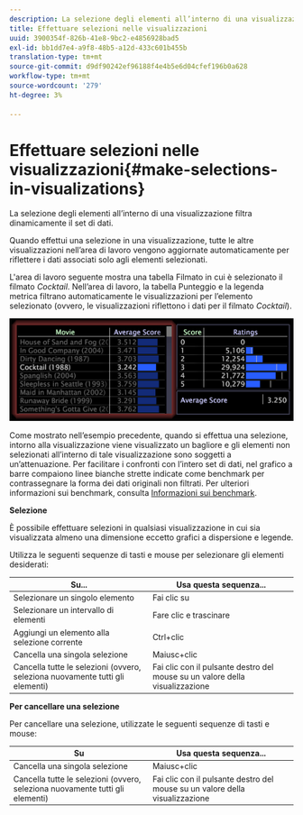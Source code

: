 ```yaml
---
description: La selezione degli elementi all’interno di una visualizzazione filtra dinamicamente il set di dati.
title: Effettuare selezioni nelle visualizzazioni
uuid: 3900354f-826b-41e8-9bc2-e4856928bad5
exl-id: bb1dd7e4-a9f8-48b5-a12d-433c601b455b
translation-type: tm+mt
source-git-commit: d9df90242ef96188f4e4b5e6d04cfef196b0a628
workflow-type: tm+mt
source-wordcount: '279'
ht-degree: 3%

---
```


# Effettuare selezioni nelle visualizzazioni{#make-selections-in-visualizations}

La selezione degli elementi all’interno di una visualizzazione filtra dinamicamente il set di dati.

Quando effettui una selezione in una visualizzazione, tutte le altre visualizzazioni nell’area di lavoro vengono aggiornate automaticamente per riflettere i dati associati solo agli elementi selezionati.

L&#39;area di lavoro seguente mostra una tabella Filmato in cui è selezionato il filmato *Cocktail*. Nell’area di lavoro, la tabella Punteggio e la legenda metrica filtrano automaticamente le visualizzazioni per l’elemento selezionato (ovvero, le visualizzazioni riflettono i dati per il filmato *Cocktail*).

![](assets/wsp_selection_Basic.png)

Come mostrato nell’esempio precedente, quando si effettua una selezione, intorno alla visualizzazione viene visualizzato un bagliore e gli elementi non selezionati all’interno di tale visualizzazione sono soggetti a un’attenuazione. Per facilitare i confronti con l’intero set di dati, nel grafico a barre compaiono linee bianche strette indicate come benchmark per contrassegnare la forma dei dati originali non filtrati. Per ulteriori informazioni sui benchmark, consulta [Informazioni sui benchmark](../../../../home/c-get-started/c-vis/c-ustd-benchmks.md#concept-c7b0f4102e92458096f8c4765cbe2914).

**Selezione**

È possibile effettuare selezioni in qualsiasi visualizzazione in cui sia visualizzata almeno una dimensione eccetto grafici a dispersione e legende.

Utilizza le seguenti sequenze di tasti e mouse per selezionare gli elementi desiderati:

| Su... | Usa questa sequenza... |
|---|---|
| Selezionare un singolo elemento | Fai clic su |
| Selezionare un intervallo di elementi | Fare clic e trascinare |
| Aggiungi un elemento alla selezione corrente | Ctrl+clic |
| Cancella una singola selezione | Maiusc+clic |
| Cancella tutte le selezioni (ovvero, seleziona nuovamente tutti gli elementi) | Fai clic con il pulsante destro del mouse su un valore della visualizzazione |

**Per cancellare una selezione**

Per cancellare una selezione, utilizzate le seguenti sequenze di tasti e mouse:

| Su | Usa questa sequenza... |
|---|---|
| Cancella una singola selezione | Maiusc+clic |
| Cancella tutte le selezioni (ovvero, seleziona nuovamente tutti gli elementi) | Fai clic con il pulsante destro del mouse su un valore della visualizzazione |
